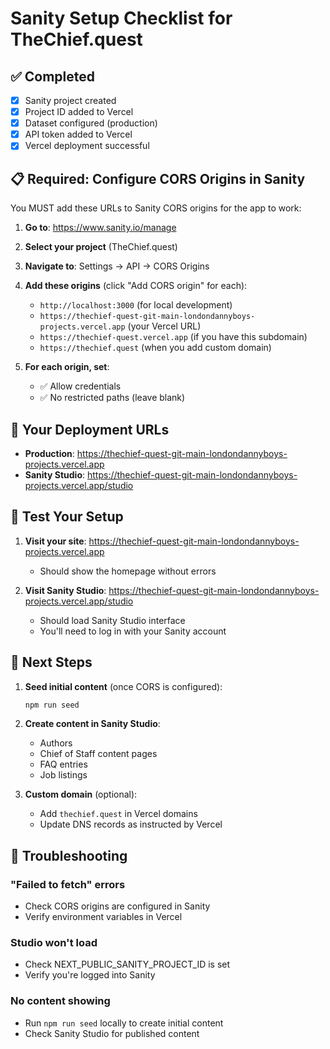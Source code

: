 # Sanity Setup Checklist for TheChief.quest

## ✅ Completed
- [x] Sanity project created
- [x] Project ID added to Vercel
- [x] Dataset configured (production)
- [x] API token added to Vercel
- [x] Vercel deployment successful

## 📋 Required: Configure CORS Origins in Sanity

You MUST add these URLs to Sanity CORS origins for the app to work:

1. **Go to**: https://www.sanity.io/manage
2. **Select your project** (TheChief.quest)
3. **Navigate to**: Settings → API → CORS Origins
4. **Add these origins** (click "Add CORS origin" for each):
   - `http://localhost:3000` (for local development)
   - `https://thechief-quest-git-main-londondannyboys-projects.vercel.app` (your Vercel URL)
   - `https://thechief-quest.vercel.app` (if you have this subdomain)
   - `https://thechief.quest` (when you add custom domain)

5. **For each origin, set**:
   - ✅ Allow credentials
   - ✅ No restricted paths (leave blank)

## 🚀 Your Deployment URLs

- **Production**: https://thechief-quest-git-main-londondannyboys-projects.vercel.app
- **Sanity Studio**: https://thechief-quest-git-main-londondannyboys-projects.vercel.app/studio

## 🔧 Test Your Setup

1. **Visit your site**: https://thechief-quest-git-main-londondannyboys-projects.vercel.app
   - Should show the homepage without errors

2. **Visit Sanity Studio**: https://thechief-quest-git-main-londondannyboys-projects.vercel.app/studio
   - Should load Sanity Studio interface
   - You'll need to log in with your Sanity account

## 📝 Next Steps

1. **Seed initial content** (once CORS is configured):
   ```bash
   npm run seed
   ```

2. **Create content in Sanity Studio**:
   - Authors
   - Chief of Staff content pages
   - FAQ entries
   - Job listings

3. **Custom domain** (optional):
   - Add `thechief.quest` in Vercel domains
   - Update DNS records as instructed by Vercel

## 🐛 Troubleshooting

### "Failed to fetch" errors
- Check CORS origins are configured in Sanity
- Verify environment variables in Vercel

### Studio won't load
- Check NEXT_PUBLIC_SANITY_PROJECT_ID is set
- Verify you're logged into Sanity

### No content showing
- Run `npm run seed` locally to create initial content
- Check Sanity Studio for published content